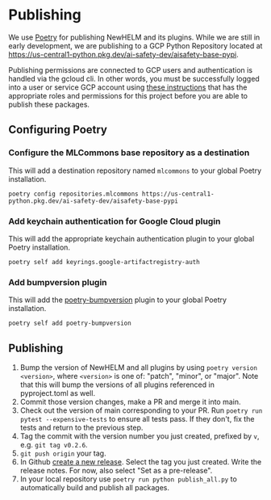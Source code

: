 # Publishing
We use [Poetry](https://python-poetry.org/) for publishing NewHELM and its plugins. While we are still in early 
development, we are publishing to a GCP Python Repository located at https://us-central1-python.pkg.dev/ai-safety-dev/aisafety-base-pypi.

Publishing permissions are connected to GCP users and authentication is handled via the gcloud cli. In other words, you
must be successfully logged into a user or service GCP account using [these instructions](https://cloud.google.com/sdk/docs/authorizing) 
that has the appropriate roles and permissions for this project before you are able to publish these packages.

## Configuring Poetry
### Configure the MLCommons base repository as a destination
This will add a destination repository named `mlcommons` to your global Poetry installation.
```shell
poetry config repositories.mlcommons https://us-central1-python.pkg.dev/ai-safety-dev/aisafety-base-pypi
```

### Add keychain authentication for Google Cloud plugin
This will add the appropriate keychain authentication plugin to your global Poetry installation.
```shell
poetry self add keyrings.google-artifactregistry-auth
```

### Add bumpversion plugin
This will add the [poetry-bumpversion](https://github.com/monim67/poetry-bumpversion?tab=readme-ov-file) plugin to your
global Poetry installation.
```shell
poetry self add poetry-bumpversion
```

## Publishing

1. Bump the version of NewHELM and all plugins by using `poetry version <version>`, where `<version>` is one of:
"patch", "minor", or "major". Note that this will bump the versions of all plugins referenced in pyproject.toml
as well.
1. Commit those version changes, make a PR and merge it into main.
1. Check out the version of main corresponding to your PR. Run `poetry run pytest --expensive-tests` to ensure all tests pass. If they don't, fix the tests and return to the previous step.
1. Tag the commit with the version number you just created, prefixed by `v`, e.g. `git tag v0.2.6`.
1. `git push origin` your tag.
1. In Github [create a new release](https://github.com/mlcommons/newhelm/releases/new). Select the tag you just created. Write the release notes. For now, also select "Set as a pre-release".
1. In your local repository use `poetry run python publish_all.py` to automatically build and publish all packages.
